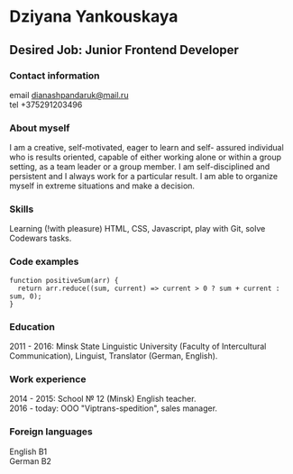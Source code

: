 # **Dziyana Yankouskaya**

## Desired Job: Junior Frontend Developer

### **Contact information**
email dianashpandaruk@mail.ru \
tel +375291203496

### **About myself**
I am a creative, self-motivated, eager to learn and self- assured individual who is results oriented, capable of either working alone or within a group setting, as a team leader or a group member.
I am self-disciplined and persistent and I always work for a particular result. I am able to organize myself in extreme situations and make a decision.

### **Skills**
Learning (!with pleasure) HTML, CSS, Javascript, play with Git, solve Codewars tasks.

### **Code examples**
```
function positiveSum(arr) {
  return arr.reduce((sum, current) => current > 0 ? sum + current : sum, 0);
}
```

### **Education**
2011 - 2016: Minsk State Linguistic University (Faculty of Intercultural Communication), Linguist, Translator (German, English).

### **Work experience** 
2014 - 2015: School № 12 (Minsk) English teacher. \
2016 - today: OOO "Viptrans-spedition", sales manager.

### **Foreign languages**
English B1 \
German B2
